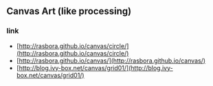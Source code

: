 ## Canvas Art (like processing)
### link
* [http://rasbora.github.io/canvas/circle/](http://rasbora.github.io/canvas/circle/)
* [http://rasbora.github.io/canvas/](http://rasbora.github.io/canvas/)
* [http://blog.ivy-box.net/canvas/grid01/](http://blog.ivy-box.net/canvas/grid01/)
